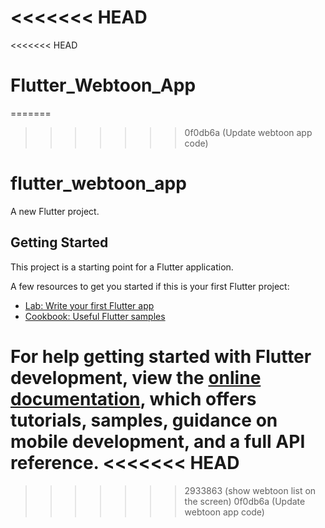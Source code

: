 <<<<<<< HEAD
=======
<<<<<<< HEAD
# Flutter_Webtoon_App
=======
>>>>>>> 0f0db6a (Update webtoon app code)
# flutter_webtoon_app

A new Flutter project.

## Getting Started

This project is a starting point for a Flutter application.

A few resources to get you started if this is your first Flutter project:

- [Lab: Write your first Flutter app](https://docs.flutter.dev/get-started/codelab)
- [Cookbook: Useful Flutter samples](https://docs.flutter.dev/cookbook)

For help getting started with Flutter development, view the
[online documentation](https://docs.flutter.dev/), which offers tutorials,
samples, guidance on mobile development, and a full API reference.
<<<<<<< HEAD
=======
>>>>>>> 2933863 (show webtoon list on the screen)
>>>>>>> 0f0db6a (Update webtoon app code)
